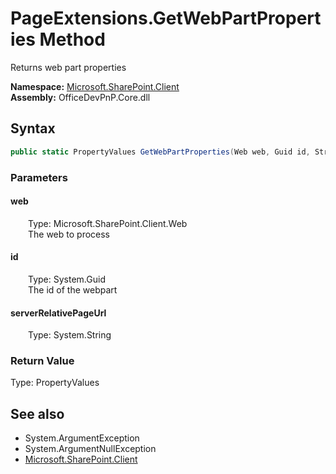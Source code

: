 # PageExtensions.GetWebPartProperties Method  
Returns web part properties  

**Namespace:** [Microsoft.SharePoint.Client](Microsoft.SharePoint.Client.md)  
**Assembly:** OfficeDevPnP.Core.dll  
## Syntax
```C#
public static PropertyValues GetWebPartProperties(Web web, Guid id, String serverRelativePageUrl)
```
### Parameters
#### web  
&emsp;&emsp;Type: Microsoft.SharePoint.Client.Web  
&emsp;&emsp;The web to process  

#### id  
&emsp;&emsp;Type: System.Guid  
&emsp;&emsp;The id of the webpart  

#### serverRelativePageUrl  
&emsp;&emsp;Type: System.String  

### Return Value
Type: PropertyValues  

## See also
- System.ArgumentException
- System.ArgumentNullException
- [Microsoft.SharePoint.Client](Microsoft.SharePoint.Client.md)

